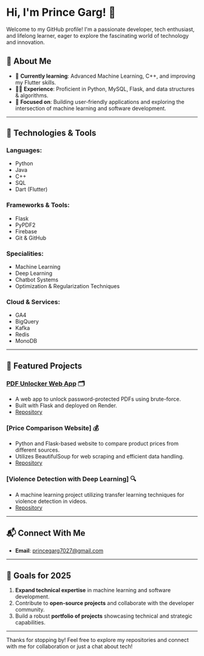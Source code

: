 # Hi, I'm Prince Garg! 👋

Welcome to my GitHub profile! I'm a passionate developer, tech enthusiast, and lifelong learner, eager to explore the fascinating world of technology and innovation.

## 🚀 About Me

- 🌱 **Currently learning**: Advanced Machine Learning, C++, and improving my Flutter skills.
- 👨‍💻 **Experience**: Proficient in Python, MySQL, Flask, and data structures & algorithms.
- 🎯 **Focused on**: Building user-friendly applications and exploring the intersection of machine learning and software development.

---

## 🔧 Technologies & Tools

### Languages:
- Python
- Java
- C++
- SQL
- Dart (Flutter)

### Frameworks & Tools:
- Flask
- PyPDF2
- Firebase
- Git & GitHub

### Specialities:
- Machine Learning
- Deep Learning
- Chatbot Systems
- Optimization & Regularization Techniques

### Cloud & Services:
- GA4
- BigQuery
- Kafka
- Redis
- MonoDB

---

## 🌟 Featured Projects

### [PDF Unlocker Web App](https://password-recovery-for-pdf-file.onrender.com) 🗂️
- A web app to unlock password-protected PDFs using brute-force.
- Built with Flask and deployed on Render.
- [Repository](https://github.com/prince7027/Password-recovery-for-PDF-file)

### [Price Comparison Website] 💰
- Python and Flask-based website to compare product prices from different sources.
- Utilizes BeautifulSoup for web scraping and efficient data handling.
- [Repository](https://github.com/prince7027/price-comparison)

### [Violence Detection with Deep Learning] 🔍
- A machine learning project utilizing transfer learning techniques for violence detection in videos.
- [Repository](https://github.com/prince7027/Violence-Detection)

---

## 📬 Connect With Me

- **Email**: princegarg7027@gmail.com

---

## 🎯 Goals for 2025

1. **Expand technical expertise** in machine learning and software development.
2. Contribute to **open-source projects** and collaborate with the developer community.
3. Build a robust **portfolio of projects** showcasing technical and strategic capabilities.

---

Thanks for stopping by! Feel free to explore my repositories and connect with me for collaboration or just a chat about tech!

